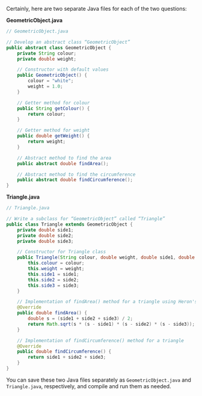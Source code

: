 Certainly, here are two separate Java files for each of the two questions:

**GeometricObject.java**
```java
// GeometricObject.java

// Develop an abstract class “GeometricObject”
public abstract class GeometricObject {
    private String colour;
    private double weight;

    // Constructor with default values
    public GeometricObject() {
        colour = "white";
        weight = 1.0;
    }

    // Getter method for colour
    public String getColour() {
        return colour;
    }

    // Getter method for weight
    public double getWeight() {
        return weight;
    }

    // Abstract method to find the area
    public abstract double findArea();

    // Abstract method to find the circumference
    public abstract double findCircumference();
}
```

**Triangle.java**
```java
// Triangle.java

// Write a subclass for “GeometricObject” called “Triangle”
public class Triangle extends GeometricObject {
    private double side1;
    private double side2;
    private double side3;

    // Constructor for Triangle class
    public Triangle(String colour, double weight, double side1, double side2, double side3) {
        this.colour = colour;
        this.weight = weight;
        this.side1 = side1;
        this.side2 = side2;
        this.side3 = side3;
    }

    // Implementation of findArea() method for a triangle using Heron's formula
    @Override
    public double findArea() {
        double s = (side1 + side2 + side3) / 2;
        return Math.sqrt(s * (s - side1) * (s - side2) * (s - side3));
    }

    // Implementation of findCircumference() method for a triangle
    @Override
    public double findCircumference() {
        return side1 + side2 + side3;
    }
}
```

You can save these two Java files separately as `GeometricObject.java` and `Triangle.java`, respectively, and compile and run them as needed.